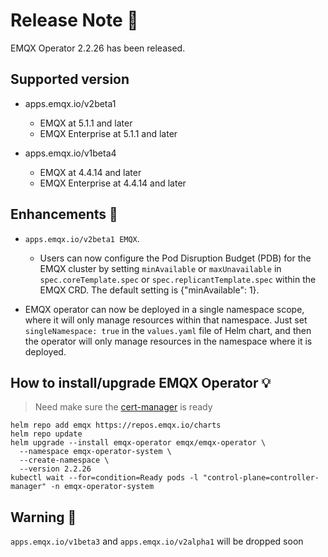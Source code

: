 # Release Note 🍻

EMQX Operator 2.2.26 has been released.

## Supported version
+ apps.emqx.io/v2beta1

  + EMQX at 5.1.1 and later
  + EMQX Enterprise at 5.1.1 and later

+ apps.emqx.io/v1beta4

  + EMQX at 4.4.14 and later
  + EMQX Enterprise at 4.4.14 and later

## Enhancements 🚀

+ `apps.emqx.io/v2beta1 EMQX`.

  + Users can now configure the Pod Disruption Budget (PDB) for the EMQX cluster by setting `minAvailable` or `maxUnavailable` in `spec.coreTemplate.spec` or `spec.replicantTemplate.spec` within the EMQX CRD. The default setting is {"minAvailable": 1}.

+ EMQX operator can now be deployed in a single namespace scope, where it will only manage resources within that namespace. Just set `singleNamespace: true` in the `values.yaml` file of Helm chart, and then the operator will only manage resources in the namespace where it is deployed.

## How to install/upgrade EMQX Operator 💡

> Need make sure the [cert-manager](https://cert-manager.io/) is ready

```
helm repo add emqx https://repos.emqx.io/charts
helm repo update
helm upgrade --install emqx-operator emqx/emqx-operator \
  --namespace emqx-operator-system \
  --create-namespace \
  --version 2.2.26
kubectl wait --for=condition=Ready pods -l "control-plane=controller-manager" -n emqx-operator-system
```

## Warning 🚨
`apps.emqx.io/v1beta3` and `apps.emqx.io/v2alpha1` will be dropped soon
